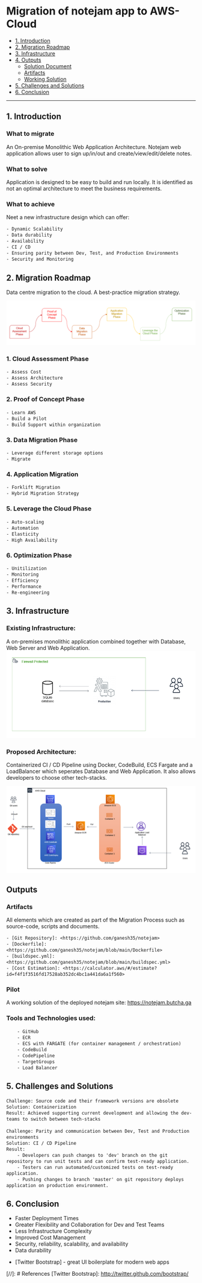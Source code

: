 # Migration of notejam app to AWS-Cloud
- [1. Introduction](#1-introduction)
- [2. Migration Roadmap](#2-migration-roadmap)
- [3. Infrastructure](#3-infrastructure)
- [4. Outputs](#4-outputs)
    - [Solution Document](#solution-document)
    - [Artifacts](#artifacts)
    - [Working Solution](#working-solution)    
- [5. Challenges and Solutions](#5-challenges-and-solutions)    
- [6. Conclusion](#6-conclusion)
--------------------------------------------

## 1. Introduction
### What to migrate
An On-premise Monolithic Web Application Architecture.
Notejam web application allows user to sign up/in/out and create/view/edit/delete notes.
### What to solve
Application is designed to be easy to build and run locally. It is identified as not an optimal architecture to meet the business requirements.
### What to achieve
Neet a new infrastructure design which can offer:

    - Dynamic Scalability 
    - Data durability
    - Availability
    - CI / CD
    - Ensuring parity between Dev, Test, and Production Environments
    - Security and Monitoring

## 2. Migration Roadmap
Data centre migration to the cloud.  A best-practice migration strategy.

![Existing Infrastructure](imgs/roadmap.png)

### 1. Cloud Assessment Phase
    - Assess Cost
    - Assess Architecture
    - Assess Security

### 2. Proof of Concept Phase
    - Learn AWS
    - Build a Pilot
    - Build Support within organization

### 3. Data Migration Phase
    - Leverage different storage options
    - Migrate

### 4. Application Migration
    - Forklift Migration
    - Hybrid Migration Strategy

### 5. Leverage the Cloud Phase
    - Auto-scaling
    - Automation
    - Elasticity
    - High Availability

### 6. Optimization Phase
    - Unitilization
    - Monitoring
    - Efficiency
    - Performance
    - Re-engineering

## 3. Infrastructure
### Existing Infrastructure:
A on-premises monolithic application combined together with Database, Web Server and Web Application. 
![Existing Infrastructure](imgs/architecture_1.png)

### Proposed Architecture:
Containerized CI / CD Pipeline using Docker, CodeBuild, ECS Fargate and a LoadBalancer which seperates Database and Web Application.  It also allows developers to choose other tech-stacks.

![Proposed Infrastructure](imgs/architecture_2.png)

## Outputs
### Artifacts
All elements which are created as part of the Migration Process such as source-code, scripts and documents.
    
    - [Git Repository]: <https://github.com/ganesh35/notejam>
    - [Dockerfile]: <https://github.com/ganesh35/notejam/blob/main/Dockerfile>
    - [buildspec.yml]: <https://github.com/ganesh35/notejam/blob/main/buildspec.yml>
    - [Cost Estimation]: <https://calculator.aws/#/estimate?id=f4f1f3516fd17528ab352dc4bc1a441da6a1f560>
        
### Pilot
A working solution of the deployed notejam
site: https://notejam.butcha.ga
### Tools and Technologies used:
        - GitHub
        - ECR
        - ECS with FARGATE (for container management / orchestration)
        - CodeBuild
        - CodePipeline
        - TargetGroups
        - Load Balancer

## 5. Challenges and Solutions
    Challenge: Source code and their framework versions are obsolete
    Solution: Containerization 
    Result: Achieved supporting current development and allowing the dev-teams to switch between tech-stacks

    Challenge: Parity and communication between Dev, Test and Production environments
    Solution: CI / CD Pipeline
    Result: 
        - Developers can push changes to 'dev' branch on the git repository to run unit tests and can confirm test-ready application.
        - Testers can run automated/customized tests on test-ready application.
        - Pushing changes to branch 'master' on git repository deploys application on production environment.

## 6. Conclusion
- Faster Deployment Times
- Greater Flexibility and Collaboration for Dev and Test Teams
- Less Infrastructure Complexity
- Improved Cost Management
- Security, reliability, scalability, and availability
- Data durability

* [Twitter Bootstrap] - great UI boilerplate for modern web apps

[//]: # References
[Twitter Bootstrap]: <http://twitter.github.com/bootstrap/>

